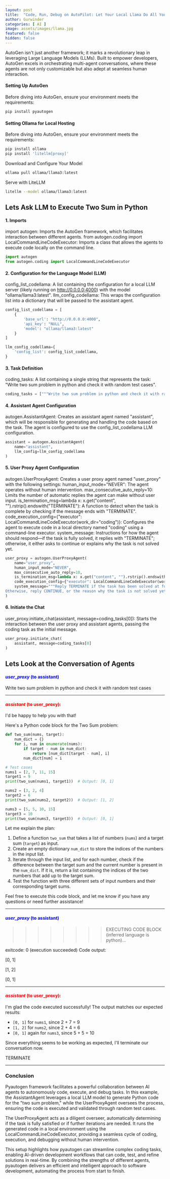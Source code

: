 ```yaml
---
layout: post
title:  "Code, Run, Debug on AutoPilot: Let Your Local Llama Do All Your Heavy Lifting!"
author: Gurwinder
categories: [ AI ]
image: assets/images/llama.jpg
featured: false
hidden: false
---
```


AutoGen isn't just another framework; it marks a revolutionary leap in leveraging Large Language Models (LLMs). Built to empower developers, AutoGen excels in orchestrating multi-agent conversations, where these agents are not only customizable but also adept at seamless human interaction.

#### Setting Up AutoGen

Before diving into AutoGen, ensure your environment meets the requirements:
```bash
pip install pyautogen
```

#### Setting Ollama for Local Hosting

Before diving into AutoGen, ensure your environment meets the requirements:

```bash
pip install ollama
pip install 'litellm[proxy]'
```
Download and Configure Your Model
```bash
ollama pull ollama/llama3:latest
```

Serve with LiteLLM
```bash
litellm --model ollama/llama3:latest
```

## Lets Ask LLM to Execute Two Sum in Python
#### 1. Imports
import autogen: Imports the AutoGen framework, which facilitates interaction between different agents.
from autogen.coding import LocalCommandLineCodeExecutor: Imports a class that allows the agents to execute code locally on the command line.

```python
import autogen
from autogen.coding import LocalCommandLineCodeExecutor
```
#### 2. Configuration for the Language Model (LLM)
config_list_codellama: A list containing the configuration for a local LLM server (likely running on http://0.0.0.0:4000) with the model "ollama/llama3:latest".
llm_config_codellama: This wraps the configuration list into a dictionary that will be passed to the assistant agent.

```python
config_list_codellama = [
    {
        'base_url': "http://0.0.0.0:4000",
        'api_key': "NULL",
        'model': "ollama/llama3:latest"
    }
]

llm_config_codellama={
    'config_list': config_list_codellama,
}
```
#### 3. Task Definition
coding_tasks: A list containing a single string that represents the task: "Write two sum problem in python and check it with random test cases".

```python
coding_tasks = ["""Write two sum problem in python and check it with random test cases"""]
```
#### 4. Assistant Agent Configuration
autogen.AssistantAgent: Creates an assistant agent named "assistant", which will be responsible for generating and handling the code based on the task. The agent is configured to use the config_list_codellama LLM configuration.
```python
assistant = autogen.AssistantAgent(
    name="assistant",
    llm_config=llm_config_codellama
)
```
#### 5. User Proxy Agent Configuration
autogen.UserProxyAgent: Creates a user proxy agent named "user_proxy" with the following settings:
human_input_mode="NEVER": The agent operates without human intervention.
max_consecutive_auto_reply=10: Limits the number of automatic replies the agent can make without user input.
is_termination_msg=lambda x: x.get("content", "").rstrip().endswith("TERMINATE"): A function to detect when the task is complete by checking if the message ends with "TERMINATE".
code_execution_config={"executor": LocalCommandLineCodeExecutor(work_dir="coding")}: Configures the agent to execute code in a local directory named "coding" using a command-line executor.
system_message: Instructions for how the agent should respond—if the task is fully solved, it replies with "TERMINATE"; otherwise, it either asks to continue or explains why the task is not solved yet.
```python
user_proxy = autogen.UserProxyAgent(
    name="user_proxy",
    human_input_mode="NEVER",
    max_consecutive_auto_reply=10,
    is_termination_msg=lambda x: x.get("content", "").rstrip().endswith("TERMINATE"),
    code_execution_config={"executor": LocalCommandLineCodeExecutor(work_dir="coding")},
    system_message="""Reply TERMINATE if the task has been solved at full satisfaction.
Otherwise, reply CONTINUE, or the reason why the task is not solved yet."""
)
```
#### 6. Initiate the Chat
user_proxy.initiate_chat(assistant, message=coding_tasks[0]): Starts the interaction between the user proxy and assistant agents, passing the coding task as the initial message.
```python
user_proxy.initiate_chat(
    assistant, message=coding_tasks[0]
)
```

## Lets Look at the Conversation of Agents

#### <span style="color:blue"> *user_proxy* (to assistant)</span>

Write two sum problem in python and check it with random test cases

--------------------------------------------------------------------------------
#### <span style="color:red"> *assistant* (to user_proxy):</span>

I'd be happy to help you with that!

Here's a Python code block for the Two Sum problem:

```python
def two_sum(nums, target):
    num_dict = {}
    for i, num in enumerate(nums):
        if target - num in num_dict:
            return [num_dict[target - num], i]
        num_dict[num] = i

# Test cases
nums1 = [2, 7, 11, 15]
target1 = 9
print(two_sum(nums1, target1))  # Output: [0, 1]

nums2 = [3, 2, 4]
target2 = 6
print(two_sum(nums2, target2))  # Output: [1, 2]

nums3 = [5, 5, 10, 15]
target3 = 10
print(two_sum(nums3, target3))  # Output: [0, 1]
```

Let me explain the plan:

1. Define a function `two_sum` that takes a list of numbers (`nums`) and a target sum (`target`) as input.
2. Create an empty dictionary `num_dict` to store the indices of the numbers in the input list.
3. Iterate through the input list, and for each number, check if the difference between the target sum and the current number is present in the `num_dict`. If it is, return a list containing the indices of the two numbers that add up to the target sum.
4. Test the function with three different sets of input numbers and their corresponding target sums.

Feel free to execute this code block, and let me know if you have any questions or need further assistance!

--------------------------------------------------------------------------------

#### <span style="color:blue"> *user_proxy* (to assistant)</span>


>>>>>>>> EXECUTING CODE BLOCK (inferred language is python)...


exitcode: 0 (execution succeeded)
Code output:

[0, 1]

[1, 2]

[0, 1]


--------------------------------------------------------------------------------
#### <span style="color:red"> *assistant* (to user_proxy):</span>

I'm glad the code executed successfully! The output matches our expected results:

* `[0, 1]` for `nums1`, since 2 + 7 = 9
* `[1, 2]` for `nums2`, since 2 + 4 = 6
* `[0, 1]` again for `nums3`, since 5 + 5 = 10

Since everything seems to be working as expected, I'll terminate our conversation now.

TERMINATE

--------------------------------------------------------------------------------

### Conclusion

Pyautogen framework facilitates a powerful collaboration between AI agents to autonomously code, execute, and debug tasks. In this example, the AssistantAgent leverages a local LLM model to generate Python code for the "two sum problem," while the UserProxyAgent oversees the process, ensuring the code is executed and validated through random test cases.

The UserProxyAgent acts as a diligent overseer, automatically determining if the task is fully satisfied or if further iterations are needed. It runs the generated code in a local environment using the LocalCommandLineCodeExecutor, providing a seamless cycle of coding, execution, and debugging without human intervention.

This setup highlights how pyautogen can streamline complex coding tasks, enabling AI-driven development workflows that can code, test, and refine solutions in real-time. By combining the strengths of different agents, pyautogen delivers an efficient and intelligent approach to software development, automating the process from start to finish.